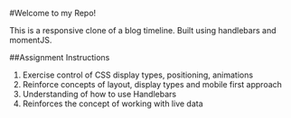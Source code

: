 #Welcome to my Repo!

This is a responsive clone of a blog timeline. Built using handlebars and momentJS.

##Assignment Instructions

1. Exercise control of CSS display types, positioning, animations
2. Reinforce concepts of layout, display types and mobile first approach
3. Understanding of how to use Handlebars
4. Reinforces the concept of working with live data
